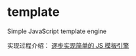 # template
Simple JavaScript template engine

实现过程介绍：
[逐步实现简单的 JS 模板引擎](http://bruce-xu.github.io/blogs/js/template)
